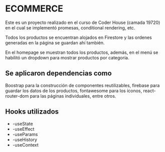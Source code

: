 # ECOMMERCE

Este es un proyecto realizado en el curso de Coder House (camada 19720) en el cual
se implementó promesas, conditional rendering, etc.

Todos los productos se encuentran alojados en Firestore y las ordenes generadas en la página
se guardan ahí también.

En el homepage se muestran todos los productos, además, en el menú se habilitó un dropdown para
mostrar productos por categoría.

## Se aplicaron dependencias como

Boostrap para la construcción de componentes reutilizables, firebase para guardar los datos de los
productos, fontawesome para los íconos, react-router-dom para las páginas individuales, entre otros.

## Hooks utilizados

<ul>
<li>-useState</li>
<li>-useEffect</li>
<li>-useParams</li>
<li>-useHistory</li>
<li>-useContext</li>
</ul>

